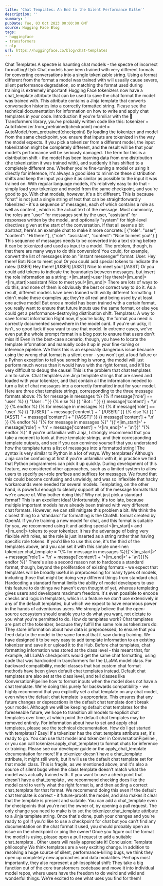 ```yaml
---
title: 'Chat Templates: An End to the Silent Performance Killer'
description: ''
summary: ''
pubDate: Tue, 03 Oct 2023 00:00:00 GMT
source: Hugging Face Blog
tags:
- huggingface
- transformers
- nlp
url: https://huggingface.co/blog/chat-templates
---
```


Chat Templates
A spectre is haunting chat models - the spectre of incorrect formatting!
tl;dr
Chat models have been trained with very different formats for converting conversations into a single tokenizable string. Using a format different from the format a model was trained with will usually cause severe, silent performance degradation, so matching the format used during training is extremely important! Hugging Face tokenizers now have a chat_template
attribute that can be used to save the chat format the model was trained with. This attribute contains a Jinja template that converts conversation histories into a correctly formatted string. Please see the technical documentation for information on how to write and apply chat templates in your code.
Introduction
If you're familiar with the 🤗 Transformers library, you've probably written code like this:
tokenizer = AutoTokenizer.from_pretrained(checkpoint)
model = AutoModel.from_pretrained(checkpoint)
By loading the tokenizer and model from the same checkpoint, you ensure that inputs are tokenized in the way the model expects. If you pick a tokenizer from a different model, the input tokenization might be completely different, and the result will be that your model's performance will be seriously damaged. The term for this is a distribution shift - the model has been learning data from one distribution (the tokenization it was trained with), and suddenly it has shifted to a completely different one.
Whether you're fine-tuning a model or using it directly for inference, it's always a good idea to minimize these distribution shifts and keep the input you give it as similar as possible to the input it was trained on. With regular language models, it's relatively easy to do that - simply load your tokenizer and model from the same checkpoint, and you're good to go.
With chat models, however, it's a bit different. This is because "chat" is not just a single string of text that can be straightforwardly tokenized - it's a sequence of messages, each of which contains a role
as well as content
, which is the actual text of the message. Most commonly, the roles are "user" for messages sent by the user, "assistant" for responses written by the model, and optionally "system" for high-level directives given at the start of the conversation.
If that all seems a bit abstract, here's an example chat to make it more concrete:
[
{"role": "user", "content": "Hi there!"},
{"role": "assistant", "content": "Nice to meet you!"}
]
This sequence of messages needs to be converted into a text string before it can be tokenized and used as input to a model. The problem, though, is that there are many ways to do this conversion! You could, for example, convert the list of messages into an "instant messenger" format:
User: Hey there!
Bot: Nice to meet you!
Or you could add special tokens to indicate the roles:
[USER] Hey there! [/USER]
[ASST] Nice to meet you! [/ASST]
Or you could add tokens to indicate the boundaries between messages, but insert the role information as a string:
<|im_start|>user
Hey there!<|im_end|>
<|im_start|>assistant
Nice to meet you!<|im_end|>
There are lots of ways to do this, and none of them is obviously the best or correct way to do it. As a result, different models have been trained with wildly different formatting. I didn't make these examples up; they're all real and being used by at least one active model! But once a model has been trained with a certain format, you really want to ensure that future inputs use the same format, or else you could get a performance-destroying distribution shift.
Templates: A way to save format information
Right now, if you're lucky, the format you need is correctly documented somewhere in the model card. If you're unlucky, it isn't, so good luck if you want to use that model. In extreme cases, we've even put the whole prompt format in a blog post to ensure that users don't miss it! Even in the best-case scenario, though, you have to locate the template information and manually code it up in your fine-tuning or inference pipeline. We think this is an especially dangerous issue because using the wrong chat format is a silent error - you won't get a loud failure or a Python exception to tell you something is wrong, the model will just perform much worse than it would have with the right format, and it'll be very difficult to debug the cause!
This is the problem that chat templates aim to solve. Chat templates are Jinja template strings that are saved and loaded with your tokenizer, and that contain all the information needed to turn a list of chat messages into a correctly formatted input for your model. Here are three chat template strings, corresponding to the three message formats above:
{% for message in messages %}
{% if message['role'] == 'user' %}
{{ "User : " }}
{% else %}
{{ "Bot : " }}
{{ message['content'] + '\n' }}
{% endfor %}
{% for message in messages %}
{% if message['role'] == 'user' %}
{{ "[USER] " + message['content'] + " [/USER]" }}
{% else %}
{{ "[ASST] " + message['content'] + " [/ASST]" }}
{{ message['content'] + '\n' }}
{% endfor %}
"{% for message in messages %}"
"{{'<|im_start|>' + message['role'] + '\n' + message['content'] + '<|im_end|>' + '\n'}}"
"{% endfor %}"
If you're unfamiliar with Jinja, I strongly recommend that you take a moment to look at these template strings, and their corresponding template outputs, and see if you can convince yourself that you understand how the template turns a list of messages into a formatted string! The syntax is very similar to Python in a lot of ways.
Why templates?
Although Jinja can be confusing at first if you're unfamiliar with it, in practice we find that Python programmers can pick it up quickly. During development of this feature, we considered other approaches, such as a limited system to allow users to specify per-role prefixes and suffixes for messages. We found that this could become confusing and unwieldy, and was so inflexible that hacky workarounds were needed for several models. Templating, on the other hand, is powerful enough to cleanly support all of the message formats that we're aware of.
Why bother doing this? Why not just pick a standard format?
This is an excellent idea! Unfortunately, it's too late, because multiple important models have already been trained with very different chat formats.
However, we can still mitigate this problem a bit. We think the closest thing to a 'standard' for formatting is the ChatML format created by OpenAI. If you're training a new model for chat, and this format is suitable for you, we recommend using it and adding special <|im_start|>
and <|im_end|>
tokens to your tokenizer. It has the advantage of being very flexible with roles, as the role is just inserted as a string rather than having specific role tokens. If you'd like to use this one, it's the third of the templates above, and you can set it with this simple one-liner:
tokenizer.chat_template = "{% for message in messages %}{{'<|im_start|>' + message['role'] + '\n' + message['content'] + '<|im_end|>' + '\n'}}{% endfor %}"
There's also a second reason not to hardcode a standard format, though, beyond the proliferation of existing formats - we expect that templates will be broadly useful in preprocessing for many types of models, including those that might be doing very different things from standard chat. Hardcoding a standard format limits the ability of model developers to use this feature to do things we haven't even thought of yet, whereas templating gives users and developers maximum freedom. It's even possible to encode checks and logic in templates, which is a feature we don't use extensively in any of the default templates, but which we expect to have enormous power in the hands of adventurous users. We strongly believe that the open-source ecosystem should enable you to do what you want, not dictate to you what you're permitted to do.
How do templates work?
Chat templates are part of the tokenizer, because they fulfill the same role as tokenizers do: They store information about how data is preprocessed, to ensure that you feed data to the model in the same format that it saw during training. We have designed it to be very easy to add template information to an existing tokenizer and save it or upload it to the Hub.
Before chat templates, chat formatting information was stored at the class level - this meant that, for example, all LLaMA checkpoints would get the same chat formatting, using code that was hardcoded in transformers
for the LLaMA model class. For backward compatibility, model classes that had custom chat format methods have been given default chat templates instead.
Default chat templates are also set at the class level, and tell classes like ConversationPipeline
how to format inputs when the model does not have a chat template. We're doing this purely for backwards compatibility - we highly recommend that you explicitly set a chat template on any chat model, even when the default chat template is appropriate. This ensures that any future changes or deprecations in the default chat template don't break your model. Although we will be keeping default chat templates for the foreseeable future, we hope to transition all models to explicit chat templates over time, at which point the default chat templates may be removed entirely.
For information about how to set and apply chat templates, please see the technical documentation.
How do I get started with templates?
Easy! If a tokenizer has the chat_template
attribute set, it's ready to go. You can use that model and tokenizer in ConversationPipeline
, or you can call tokenizer.apply_chat_template()
to format chats for inference or training. Please see our developer guide or the apply_chat_template documentation for more!
If a tokenizer doesn't have a chat_template
attribute, it might still work, but it will use the default chat template set for that model class. This is fragile, as we mentioned above, and it's also a source of silent bugs when the class template doesn't match what the model was actually trained with. If you want to use a checkpoint that doesn't have a chat_template
, we recommend checking docs like the model card to verify what the right format is, and then adding a correct chat_template
for that format. We recommend doing this even if the default chat template is correct - it future-proofs the model, and also makes it clear that the template is present and suitable.
You can add a chat_template
even for checkpoints that you're not the owner of, by opening a pull request. The only change you need to make is to set the tokenizer.chat_template
attribute to a Jinja template string. Once that's done, push your changes and you're ready to go!
If you'd like to use a checkpoint for chat but you can't find any documentation on the chat format it used, you should probably open an issue on the checkpoint or ping the owner! Once you figure out the format the model is using, please open a pull request to add a suitable chat_template
. Other users will really appreciate it!
Conclusion: Template philosophy
We think templates are a very exciting change. In addition to resolving a huge source of silent, performance-killing bugs, we think they open up completely new approaches and data modalities. Perhaps most importantly, they also represent a philosophical shift: They take a big function out of the core transformers
codebase and move it into individual model repos, where users have the freedom to do weird and wild and wonderful things. We're excited to see what uses you find for them!